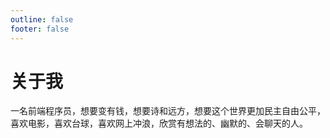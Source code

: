 ```yaml
---
outline: false
footer: false
---
```


# 关于我
一名前端程序员，想要变有钱，想要诗和远方，想要这个世界更加民主自由公平，喜欢电影，喜欢台球，喜欢网上冲浪，欣赏有想法的、幽默的、会聊天的人。
